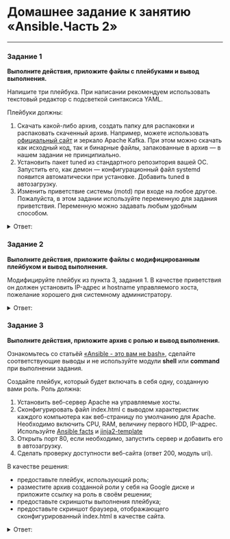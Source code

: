 # Домашнее задание к занятию «Ansible.Часть 2»

---

### Задание 1

**Выполните действия, приложите файлы с плейбуками и вывод выполнения.**

Напишите три плейбука. При написании рекомендуем использовать текстовый редактор с подсветкой синтаксиса YAML.

Плейбуки должны: 

1. Скачать какой-либо архив, создать папку для распаковки и распаковать скаченный архив. Например, можете использовать [официальный сайт](https://kafka.apache.org/downloads) и зеркало Apache Kafka. При этом можно скачать как исходный код, так и бинарные файлы, запакованные в архив — в нашем задании не принципиально.
2. Установить пакет tuned из стандартного репозитория вашей ОС. Запустить его, как демон — конфигурационный файл systemd появится автоматически при установке. Добавить tuned в автозагрузку.
3. Изменить приветствие системы (motd) при входе на любое другое. Пожалуйста, в этом задании используйте переменную для задания приветствия. Переменную можно задавать любым удобным способом.

<details> 
<summary> Ответ:  </summary>

к 1
плейбук
```
- hosts: "84.252.139.27"
  remote_user: user
  become: yes
  become_method: sudo
  tasks:
    - name: "Apach Kafka скачать и распаковать"
      unarchive:
        src: "https://downloads.apache.org/kafka/3.5.0/kafka-3.5.0-src.tgz"
        dest: /tmp
        remote_src: yes
```

![](https://user-images.githubusercontent.com/136073445/256121185-02997c6e-3b15-41c8-bd95-095e07643eb0.png)

![](https://user-images.githubusercontent.com/136073445/256121044-fda3c74a-d0d9-483d-81d2-8bada3a8f1a8.png)


к 2
плейбук

```
- hosts: "130.193.52.143"
  remote_user: user
  become: yes
  become_method: sudo
  tasks:
    - name: Install tuned
      package:
        name: tuned
        state: present
    - name: Starting tuned
      systemd:
        name: tuned
        enabled: true
        masked: no
```


![](https://user-images.githubusercontent.com/136073445/256122072-57bf1f63-79ba-4f95-b396-b312eac35270.png)

```
ansible ip -u user -m shell -a "service tuned status" -b

```

![](https://user-images.githubusercontent.com/136073445/256130213-5d193804-c629-44e2-a575-f78a94ccabbb.png)

к 3

Плейбук
```
- hosts: "158.160.30.92"
  remote_user: user
  become: yes
  become_method: sudo
  vars:
    moto: "Привет!"
  tasks:
    - name: change /etc/motd
      copy:
        content: "{{moto}}"
        dest: /etc/motd
        owner: root
        group: root
        mode: 0644
```
![](https://user-images.githubusercontent.com/136073445/254506687-c6c9baa3-62ce-422f-bdf4-33359c6d3b6a.png)

![](https://user-images.githubusercontent.com/136073445/254507060-0d1e103a-dd0f-4861-aca6-2bd447b4e897.png)

</details> 

### Задание 2

**Выполните действия, приложите файлы с модифицированным плейбуком и вывод выполнения.** 

Модифицируйте плейбук из пункта 3, задания 1. В качестве приветствия он должен установить IP-адрес и hostname управляемого хоста, пожелание хорошего дня системному администратору. 

<details> 
<summary> Ответ:  </summary>

```

- hosts: "130.193.52.143"
  remote_user: user
  become: yes
  become_method: sudo
  vars:
    moto: Good morning! System Administrator
  tasks:
    - name:  Change /etc/motd
      copy:
        content:
          - "{{moto}}"
          - "{{ansible_facts.default_ipv4.address}}"
          - "{{ansible_facts.hostname}}"
        dest: /etc/motd
        owner: root
        group: root
        mode: 0644
```

![](https://user-images.githubusercontent.com/136073445/256135576-ee1da5a2-d4ba-47af-9255-e27d56d9541d.png)

![](https://user-images.githubusercontent.com/136073445/256135724-7b6991ae-6380-4d49-aac0-3075793a3ffe.png)

</details> 

### Задание 3

**Выполните действия, приложите архив с ролью и вывод выполнения.**

Ознакомьтесь со статьёй [«Ansible - это вам не bash»](https://habr.com/ru/post/494738/), сделайте соответствующие выводы и не используйте модули **shell** или **command** при выполнении задания.

Создайте плейбук, который будет включать в себя одну, созданную вами роль. Роль должна:

1. Установить веб-сервер Apache на управляемые хосты.
2. Сконфигурировать файл index.html c выводом характеристик каждого компьютера как веб-страницу по умолчанию для Apache. Необходимо включить CPU, RAM, величину первого HDD, IP-адрес. Используйте [Ansible facts](https://docs.ansible.com/ansible/latest/playbook_guide/playbooks_vars_facts.html) и [jinja2-template](https://linuxways.net/centos/how-to-use-the-jinja2-template-in-ansible/)
3. Открыть порт 80, если необходимо, запустить сервер и добавить его в автозагрузку.
4. Сделать проверку доступности веб-сайта (ответ 200, модуль uri).

В качестве решения:
- предоставьте плейбук, использующий роль;
- разместите архив созданной роли у себя на Google диске и приложите ссылку на роль в своём решении;
- предоставьте скриншоты выполнения плейбука;
- предоставьте скриншот браузера, отображающего сконфигурированный index.html в качестве сайта.

<details> 
<summary> Ответ:  </summary>

![](https://user-images.githubusercontent.com/136073445/258641664-f2906f58-8a14-498b-a846-2cfc0f84a7a2.png)

virt1
![](https://user-images.githubusercontent.com/136073445/258642196-6cc229c7-d149-4329-98f3-9ac3f1003050.png)
virt2
![](https://user-images.githubusercontent.com/136073445/258642259-168d34e0-2092-4c43-a9fe-bfa55741d822.png)


</details> 
